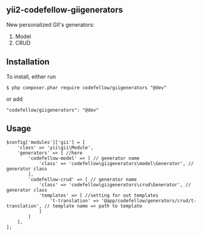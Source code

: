 yii2-codefellow-giigenerators
------------
New personalized GII's generators:
1. Model
2. CRUD

Installation
------------
To install, either run

    $ php composer.phar require codefellow/giigenerators "@dev"

or add

    "codefellow/giigenerators": "@dev"


Usage
-----
    $config['modules']['gii'] = [
        'class' => 'yii\gii\Module',
        'generators' => [ //here
            'codefellow-model' => [ // generator name
                'class' => 'codefellow\giigenerators\model\Generator', // generator class
            ],
            'codefellow-crud' => [ // generator name
                'class' => 'codefellow\giigenerators\crud\Generator', // generator class
                'templates' => [ //setting for out templates
                    't-translation' => '@app/codefellow/generators/crud/t-translation', // template name => path to template
                ]
            ]
        ],
    ];


